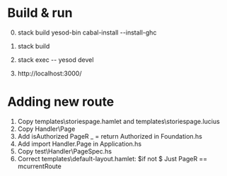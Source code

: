 # Build & run
0. stack build yesod-bin cabal-install --install-ghc


1. stack build
2. stack exec -- yesod devel
3. http://localhost:3000/

# Adding new route
1. Copy templates\storiespage.hamlet and templates\storiespage.lucius
2. Copy Handler\Page
3. Add isAuthorized PageR _ = return Authorized in Foundation.hs
4. Add import Handler.Page in Application.hs
5. Copy test\Handler\PageSpec.hs
6. Correct templates\default-layout.hamlet: $if not $ Just PageR == mcurrentRoute

